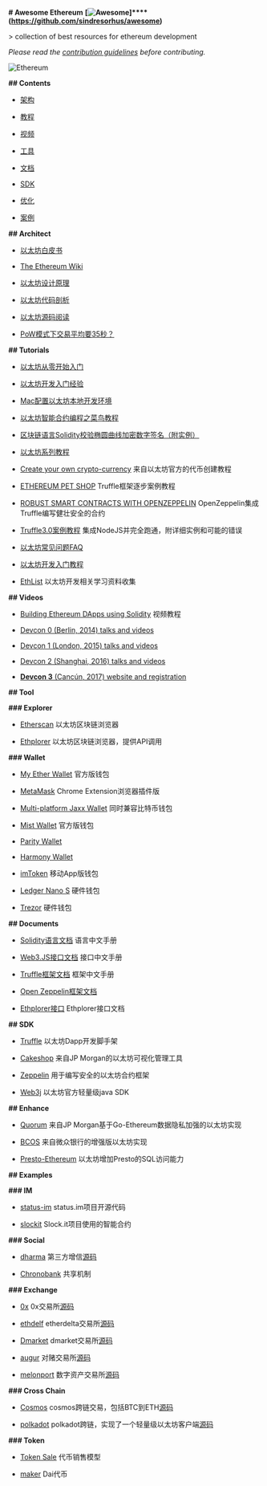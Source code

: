 **# Awesome Ethereum** **[****![Awesome](https://cdn.rawgit.com/sindresorhus/awesome/d7305f38d29fed78fa85652e3a63e154dd8e8829/media/badge.svg)****]****(**https://github.com/sindresorhus/awesome**)**

 

\> collection of best resources for ethereum development

 

*Please read the [*contribution guidelines*](.github/contributing.md) before contributing.*

 

![Ethereum](https://camo.githubusercontent.com/4331977d7fe4377c86fdd5e236e979c88c7461cc/68747470733a2f2f7777772e64726f70626f782e636f6d2f732f3377796274706b7331637839346b342f657468657265756d2e6a70673f7261773d31)

 

**## Contents**

- [架构](#architect)

- [教程](#tutorials)

- [视频](#videos)

- [工具](#tool)

- [文档](#documents)

- [SDK](#sdk)

- [优化](#enhance)

- [案例](#examples)

 

**## Architect**

 

- [以太坊白皮书](http://ethfans.org/wikis/以太坊白皮书)

- [The Ethereum Wiki](https://theethereum.wiki/w/index.php/Main_Page)

- [以太坊设计原理](http://ethfans.org/posts/510)

- [以太坊代码剖析](http://ethfans.org/topics/227)

- [以太坊源码阅读](http://www.cnblogs.com/baizx/category/1011749.html)

- [PoW模式下交易平均要35秒？](http://ethfans.org/posts/current-dynamics-of-transaction-inclusion-on-ethereum)

 

**## Tutorials**

 

- [以太坊从零开始入门](http://www.jianshu.com/p/220130b39e22)

- [以太坊开发入门经验](http://me.tryblockchain.org/getting-up-to-speed-on-ethereum.html)

- [Mac配置以太坊本地开发环境](https://my.oschina.net/wtsoftware/blog/782057)

- [以太坊智能合约编程之菜鸟教程](http://ethfans.org/posts/101-noob-intro)

- [区块链语言Solidity校验椭圆曲线加密数字签名（附实例）](http://www.toutiao.com/i6401418700217385473/?tt_from=weixin&utm_campaign=client_share&from=groupmessage&app=news_article&utm_source=weixin&iid=8932715408&utm_medium=toutiao_ios&wxshare_count=2&pbid=35867484354)

- [以太坊系列教程](http://gi1.cn/topics/category/solidity)

- [Create your own crypto-currency](https://www.ethereum.org/token) 来自以太坊官方的代币创建教程

- [ETHEREUM PET SHOP](http://truffleframework.com/tutorials/pet-shop) Truffle框架逐步案例教程

- [ROBUST SMART CONTRACTS WITH OPENZEPPELIN](http://zeppelin.tryblockchain.org/robust-smart-contracts-with-openzeppelin.html) OpenZeppelin集成Truffle编写健壮安全的合约

- [Truffle3.0案例教程](http://truffle.tryblockchain.org/truffle3.0-integrate-nodejs.html) 集成NodeJS并完全跑通，附详细实例和可能的错误

- [以太坊常见问题FAQ](http://8btc.com/thread-23195-1-1.html)

- [以太坊开发入门教程](http://blog.csdn.net/wo541075754/article/category/6502432/1)

- [EthList](https://github.com/Scanate/EthList) 以太坊开发相关学习资料收集

 

**## Videos**

 

- [Building Ethereum DApps using Solidity](https://www.youtube.com/watch?v=9_coM_g7Dbg&list=PLH4m2oS2ratdoHFEkGvwvd7TkeTv4sa7Z) 视频教程

- [Devcon 0 (Berlin, 2014) talks and videos](https://www.youtube.com/watch?v=_BvvUlKDqp0&amp;list=PLJqWcTqh_zKEjpSej3ddtDOKPRGl_7MhS)

- [Devcon 1 (London, 2015) talks and videos](https://www.youtube.com/watch?v=BUARih8_f68&list=PLJqWcTqh_zKHQUFX4IaVjWjfT2tbS4NVk)

- [Devcon 2 (Shanghai, 2016) talks and videos](https://www.youtube.com/watch?v=1wayaZ1-iBE&list=PLaM7G4Llrb7xqzgOwbvNv63_KM7VH84Rd)

- [**Devcon 3** (Cancún, 2017) website and registration](http://ethereumfoundation.org/devcon3/)

 

**## Tool**

 

**### Explorer**

 

- [Etherscan](https://etherscan.io) 以太坊区块链浏览器

- [Ethplorer](https://ethplorer.io) 以太坊区块链浏览器，提供API调用

 

**### Wallet**

 

- [My Ether Wallet](https://myetherwallet.com) 官方版钱包

- [MetaMask](https://metamask.io/) Chrome Extension浏览器插件版

- [Multi-platform Jaxx Wallet](https://jaxx.io/) 同时兼容比特币钱包

- [Mist Wallet](https://github.com/ethereum/mist/releases/latest) 官方版钱包

- [Parity Wallet](https://github.com/paritytech/parity/releases/latest)

- [Harmony Wallet](https://github.com/ether-camp/ethereum-harmony/releases/latest)

- [imToken](https://token.im/) 移动App版钱包

- [Ledger Nano S](https://theethereum.wiki/w/index.php/Ledger_Nano_S) 硬件钱包

- [Trezor](https://blog.trezor.io/trezor-integration-with-myetherwallet-3e217a652e08) 硬件钱包

 

**## Documents**

 

- [Solidity语言文档](http://www.tryblockchain.org/) 语言中文手册

- [Web3.JS接口文档](http://web3.tryblockchain.org/) 接口中文手册

- [Truffle框架文档](http://truffle.tryblockchain.org/) 框架中文手册

- [Open Zeppelin框架文档](http://zeppelin.tryblockchain.org/)

- [Ethplorer接口](https://github.com/EverexIO/Ethplorer/wiki/Ethplorer-API?from=etop) Ethplorer接口文档

 

**## SDK**

 

- [Truffle](https://github.com/trufflesuite/truffle) 以太坊Dapp开发脚手架

- [Cakeshop](https://github.com/jpmorganchase/cakeshop) 来自JP Morgan的以太坊可视化管理工具

- [Zeppelin](https://github.com/OpenZeppelin/zeppelin-solidity) 用于编写安全的以太坊合约框架

- [Web3j](https://github.com/web3j/web3j) 以太坊官方轻量级java SDK

 

**## Enhance**

 

- [Quorum](https://github.com/jpmorganchase/quorum) 来自JP Morgan基于Go-Ethereum数据隐私加强的以太坊实现

- [BCOS](https://github.com/bcosorg/bcos) 来自微众银行的增强版以太坊实现

- [Presto-Ethereum](https://github.com/xiaoyao1991/presto-ethereum) 以太坊增加Presto的SQL访问能力

 

**## Examples**

 

**### IM**

 

- [status-im](https://github.com/status-im/status-network-token) status.im项目开源代码

- [slockit](https://github.com/slockit/smart-contract) Slock.it项目使用的智能合约

 

**### Social**

 

- [dharma](https://dharma.io/) 第三方增信[源码](https://github.com/dharmaprotocol/dharma-cli)

- [Chronobank](https://chronobank.io/) 共享机制

 

**### Exchange**

 

- [0x](https://www.0xproject.com/otc) 0x交易所[源码](https://github.com/0xProject/contracts)

- [ethdelf](https://etherdelta.github.io/#ZRX-ETH) etherdelta交易所[源码](https://github.com/etherdelta/smart_contract)

- [Dmarket](https://dmarket.io) dmarket交易所[源码](https://github.com/suntechsoft/dmarket-smartcontract)

- [augur](https://augur.net/) 对赌交易所[源码](https://github.com/AugurProject)

- [melonport](https://melonport.com/) 数字资产交易所[源码](https://github.com/melonproject)

 

**### Cross Chain**

 

- [Cosmos](https://cosmos.network) cosmos跨链交易，包括BTC到ETH[源码](https://github.com/cosmos)

- [polkadot](https://polkadot.io) polkadot跨链，实现了一个轻量级以太坊客户端[源码](https://github.com/paritytech/parity)

 

**### Token**

 

- [Token Sale](http://vitalik.ca/general/2017/06/09/sales.html) 代币销售模型

- [maker](https://makerdao.com/) Dai代币